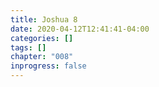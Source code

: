 ```yaml
---
title: Joshua 8
date: 2020-04-12T12:41:41-04:00
categories: []
tags: []
chapter: "008"
inprogress: false
---
```


